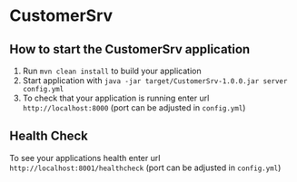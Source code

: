 # CustomerSrv

How to start the CustomerSrv application
---

1. Run `mvn clean install` to build your application
2. Start application with `java -jar target/CustomerSrv-1.0.0.jar server config.yml`
3. To check that your application is running enter url `http://localhost:8000` (port can be adjusted in `config.yml`)

Health Check
---

To see your applications health enter url `http://localhost:8001/healthcheck` (port can be adjusted in `config.yml`)
